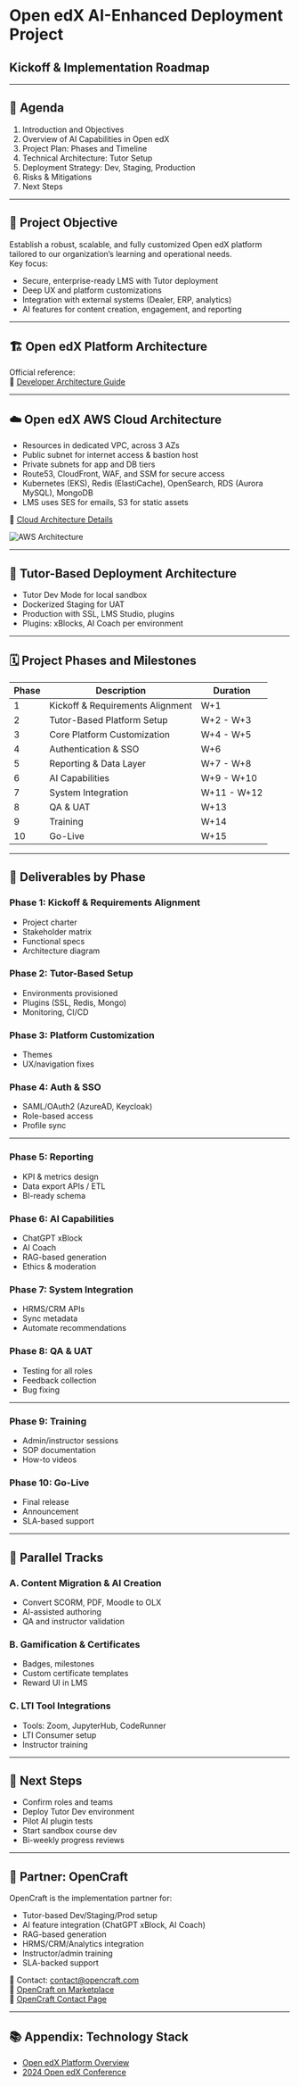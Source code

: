 
# Open edX AI-Enhanced Deployment Project

## Kickoff & Implementation Roadmap

---

## 📌 Agenda

1. Introduction and Objectives  
2. Overview of AI Capabilities in Open edX  
3. Project Plan: Phases and Timeline  
4. Technical Architecture: Tutor Setup  
5. Deployment Strategy: Dev, Staging, Production  
6. Risks & Mitigations  
7. Next Steps  

---

## 🎯 Project Objective

Establish a robust, scalable, and fully customized Open edX platform tailored to our organization’s learning and operational needs.  
Key focus:
- Secure, enterprise-ready LMS with Tutor deployment
- Deep UX and platform customizations
- Integration with external systems (Dealer, ERP, analytics)
- AI features for content creation, engagement, and reporting

---

## 🏗 Open edX Platform Architecture

Official reference:  
📖 [Developer Architecture Guide](https://docs.openedx.org/en/latest/developers/references/developer_guide/architecture.html)

---

## ☁️ Open edX AWS Cloud Architecture

- Resources in dedicated VPC, across 3 AZs
- Public subnet for internet access & bastion host  
- Private subnets for app and DB tiers  
- Route53, CloudFront, WAF, and SSM for secure access  
- Kubernetes (EKS), Redis (ElastiCache), OpenSearch, RDS (Aurora MySQL), MongoDB  
- LMS uses SES for emails, S3 for static assets  

📖 [Cloud Architecture Details](https://discuss.openedx.org/t/open-edx-cloud-reference-architecture/7277)

![AWS Architecture](assets/slide_4_img.jpg)

---

## 🧱 Tutor-Based Deployment Architecture

- Tutor Dev Mode for local sandbox  
- Dockerized Staging for UAT  
- Production with SSL, LMS Studio, plugins  
- Plugins: xBlocks, AI Coach per environment

---

## 🗓 Project Phases and Milestones

| Phase | Description | Duration |
|-------|-------------|----------|
| 1 | Kickoff & Requirements Alignment | W+1 |
| 2 | Tutor-Based Platform Setup | W+2 - W+3 |
| 3 | Core Platform Customization | W+4 - W+5 |
| 4 | Authentication & SSO | W+6 |
| 5 | Reporting & Data Layer | W+7 - W+8 |
| 6 | AI Capabilities | W+9 - W+10 |
| 7 | System Integration | W+11 - W+12 |
| 8 | QA & UAT | W+13 |
| 9 | Training | W+14 |
| 10 | Go-Live | W+15 |

---

## 🧩 Deliverables by Phase

### Phase 1: Kickoff & Requirements Alignment
- Project charter
- Stakeholder matrix
- Functional specs
- Architecture diagram

### Phase 2: Tutor-Based Setup
- Environments provisioned
- Plugins (SSL, Redis, Mongo)
- Monitoring, CI/CD

### Phase 3: Platform Customization
- Themes
- UX/navigation fixes

### Phase 4: Auth & SSO
- SAML/OAuth2 (AzureAD, Keycloak)
- Role-based access
- Profile sync

---

### Phase 5: Reporting
- KPI & metrics design
- Data export APIs / ETL
- BI-ready schema

### Phase 6: AI Capabilities
- ChatGPT xBlock  
- AI Coach  
- RAG-based generation  
- Ethics & moderation

### Phase 7: System Integration
- HRMS/CRM APIs
- Sync metadata
- Automate recommendations

### Phase 8: QA & UAT
- Testing for all roles
- Feedback collection
- Bug fixing

---

### Phase 9: Training
- Admin/instructor sessions
- SOP documentation
- How-to videos

### Phase 10: Go-Live
- Final release
- Announcement
- SLA-based support

---

## 🧵 Parallel Tracks

### A. Content Migration & AI Creation
- Convert SCORM, PDF, Moodle to OLX
- AI-assisted authoring
- QA and instructor validation

### B. Gamification & Certificates
- Badges, milestones
- Custom certificate templates
- Reward UI in LMS

### C. LTI Tool Integrations
- Tools: Zoom, JupyterHub, CodeRunner  
- LTI Consumer setup  
- Instructor training

---

## 🚀 Next Steps

- Confirm roles and teams  
- Deploy Tutor Dev environment  
- Pilot AI plugin tests  
- Start sandbox course dev  
- Bi-weekly progress reviews  

---

## 🤝 Partner: OpenCraft

OpenCraft is the implementation partner for:
- Tutor-based Dev/Staging/Prod setup  
- AI feature integration (ChatGPT xBlock, AI Coach)  
- RAG-based generation  
- HRMS/CRM/Analytics integration  
- Instructor/admin training  
- SLA-backed support

📩 Contact: [contact@opencraft.com](mailto:contact@opencraft.com)  
🔗 [OpenCraft on Marketplace](https://openedx.org/marketplace/opencraft/)  
🔗 [OpenCraft Contact Page](https://opencraft.com/contact/)

---

## 📚 Appendix: Technology Stack

- [Open edX Platform Overview](https://docs.openedx.org/en/latest/developers/concepts/platform_overview.html)  
- [2024 Open edX Conference](https://openedx.atlassian.net/wiki/spaces/COMM/pages/4251025435/2024+Open+edX+Conference)

